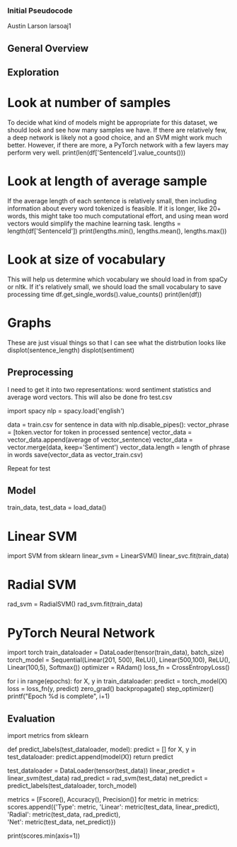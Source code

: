 ### Initial Pseudocode
Austin Larson
larsoaj1

## General Overview


## Exploration

# Look at number of samples
To decide what kind of models might be appropriate for this dataset, we should look and see how many samples we have. If there are relatively few, a deep network is likely not a good choice, and an SVM might work much better. However, if there are more, a PyTorch network with a few layers may perform very well.
print(len(df['SentenceId'].value_counts()))

# Look at length of average sample
If the average length of each sentence is relatively small, then including information about every word tokenized is feasible. If it is longer, like 20+ words, this might take too much computational effort, and using mean word vectors would simplify the machine learning task.
lengths = length(df['SentenceId'])
print(lengths.min(), lengths.mean(), lengths.max())

# Look at size of vocabulary
This will help us determine which vocabulary we should load in from spaCy or nltk. If it's relatively small, we should load the small vocabulary to save processing time
df.get_single_words().value_counts()
print(len(df))

# Graphs
These are just visual things so that I can see what the distrbution looks like
displot(sentence_length)
displot(sentiment)

## Preprocessing
I need to get it into two representations: word sentiment statistics and average word vectors.
This will also be done fro test.csv

import spacy
nlp = spacy.load('english')

data = train.csv
for sentence in data
    with nlp.disable_pipes():
        vector_phrase = [token.vector for token in processed sentence]
    vector_data = vector_data.append(average of vector_sentence)
vector_data = vector.merge(data, keep='Sentiment')
vector_data.length = length of phrase in words
save(vector_data as vector_train.csv)

Repeat for test

## Model
train_data, test_data = load_data()

# Linear SVM
import SVM from sklearn
linear_svm = LinearSVM()
linear_svc.fit(train_data)

# Radial SVM
rad_svm = RadialSVM()
rad_svm.fit(train_data)

# PyTorch Neural Network
import torch
train_dataloader = DataLoader(tensor(train_data), batch_size)
torch_model = Sequential(Linear(201, 500), ReLU(), Linear(500,100), ReLU(), Linear(100,5), Softmax())
optimizer = RAdam()
loss_fn = CrossEntropyLoss()

for i in range(epochs):
    for X, y in train_dataloader:
        predict = torch_model(X)
        loss = loss_fn(y, predict)
        zero_grad()
        backpropagate()
        step_optimizer()
    printf("Epoch %d is complete", i+1)

## Evaluation
import metrics from sklearn

def predict_labels(test_dataloader, model):
    predict = []
    for X, y in test_dataloader:
        predict.append(model(X))
    return predict
    
test_dataloader = DataLoader(tensor(test_data))
linear_predict = linear_svm(test_data)
rad_predict = rad_svm(test_data)
net_predict = predict_labels(test_dataloader, torch_model)

metrics = [Fscore(), Accuracy(), Precision()]
for metric in metrics:
    scores.append({'Type': metric, 'Linear': metric(test_data, linear_predict), 'Radial': metric(test_data, rad_predict),\
            'Net': metric(test_data, net_predict)})

print(scores.min(axis=1))